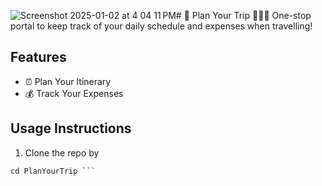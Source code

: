 ![Screenshot 2025-01-02 at 4 04 11 PM](https://github.com/user-attachments/assets/58cdaa10-01b6-4a50-a77e-c0d023aef7b7)# 📍 Plan Your Trip 🛫🧳🌇
One-stop portal to keep track of your daily schedule and expenses when travelling!

## Features
+ ⏰ Plan Your Itinerary
+ 💰 Track Your Expenses

## Usage Instructions
1. Clone the repo by 
``` git clone https://github.com/enjiaaaa/PlanYourTrip
cd PlanYourTrip ```
